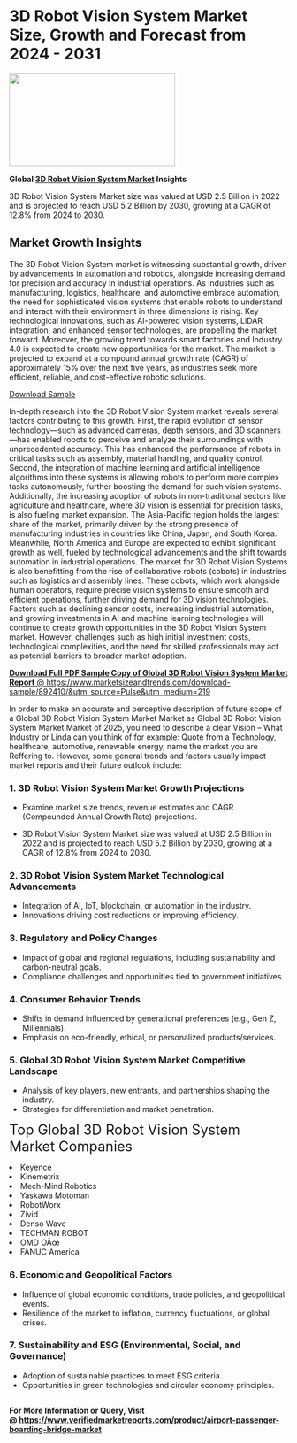 <H1>3D Robot Vision System Market Size, Growth and Forecast from 2024 - 2031</H1><img class="aligncenter size-medium wp-image-584254" src="https://thirdeyenews.in/wp-content/uploads/2024/09/Global-Market-Research-300x168.jpeg" alt="" width="300" height="168" /><p><strong>Global&nbsp;<a href="https://www.marketsizeandtrends.com/download-sample/892410/&amp;utm_source=Pulse&amp;utm_medium=219">3D Robot Vision System Market</a> Insights</strong></p><p>3D Robot Vision System Market size was valued at USD 2.5 Billion in 2022 and is projected to reach USD 5.2 Billion by 2030, growing at a CAGR of 12.8% from 2024 to 2030.</p><p><h2>Market Growth Insights</h2> <p>The 3D Robot Vision System market is witnessing substantial growth, driven by advancements in automation and robotics, alongside increasing demand for precision and accuracy in industrial operations. As industries such as manufacturing, logistics, healthcare, and automotive embrace automation, the need for sophisticated vision systems that enable robots to understand and interact with their environment in three dimensions is rising. Key technological innovations, such as AI-powered vision systems, LiDAR integration, and enhanced sensor technologies, are propelling the market forward. Moreover, the growing trend towards smart factories and Industry 4.0 is expected to create new opportunities for the market. The market is projected to expand at a compound annual growth rate (CAGR) of approximately 15% over the next five years, as industries seek more efficient, reliable, and cost-effective robotic solutions.</p> <p><a href="#">Download Sample</a></p> <p>In-depth research into the 3D Robot Vision System market reveals several factors contributing to this growth. First, the rapid evolution of sensor technology—such as advanced cameras, depth sensors, and 3D scanners—has enabled robots to perceive and analyze their surroundings with unprecedented accuracy. This has enhanced the performance of robots in critical tasks such as assembly, material handling, and quality control. Second, the integration of machine learning and artificial intelligence algorithms into these systems is allowing robots to perform more complex tasks autonomously, further boosting the demand for such vision systems. Additionally, the increasing adoption of robots in non-traditional sectors like agriculture and healthcare, where 3D vision is essential for precision tasks, is also fueling market expansion. The Asia-Pacific region holds the largest share of the market, primarily driven by the strong presence of manufacturing industries in countries like China, Japan, and South Korea. Meanwhile, North America and Europe are expected to exhibit significant growth as well, fueled by technological advancements and the shift towards automation in industrial operations. The market for 3D Robot Vision Systems is also benefitting from the rise of collaborative robots (cobots) in industries such as logistics and assembly lines. These cobots, which work alongside human operators, require precise vision systems to ensure smooth and efficient operations, further driving demand for 3D vision technologies. Factors such as declining sensor costs, increasing industrial automation, and growing investments in AI and machine learning technologies will continue to create growth opportunities in the 3D Robot Vision System market. However, challenges such as high initial investment costs, technological complexities, and the need for skilled professionals may act as potential barriers to broader market adoption. <p><a href="#"></p><p><span class=""><strong>Download Full PDF Sample Copy of Global 3D Robot Vision System Market Report</strong> @ <a href="https://www.marketsizeandtrends.com/download-sample/892410/&amp;utm_source=Pulse&amp;utm_medium=219" target="_blank">https://www.marketsizeandtrends.com/download-sample/892410/&amp;utm_source=Pulse&amp;utm_medium=219</a></span></p><p>In order to make an accurate and perceptive description of future scope of a Global&nbsp;3D Robot Vision System Market Market as Global&nbsp;3D Robot Vision System Market Market of 2025, you need to describe a clear Vision &ndash; What Industry or Linda can you think of for example: Quote from a Technology, healthcare, automotive, renewable energy, name the market you are Reffering to. However, some general trends and factors usually impact market reports and their future outlook include:</p><h3>1.&nbsp;<strong>3D Robot Vision System Market Growth Projections</strong></h3><ul><li>Examine market size trends, revenue estimates and CAGR (Compounded Annual Growth Rate) projections.</li><li><p>3D Robot Vision System Market size was valued at USD 2.5 Billion in 2022 and is projected to reach USD 5.2 Billion by 2030, growing at a CAGR of 12.8% from 2024 to 2030.</p></li></ul><h3>2.&nbsp;<strong>3D Robot Vision System Market Technological Advancements</strong></h3><ul><li>Integration of AI, IoT, blockchain, or automation in the industry.</li><li>Innovations driving cost reductions or improving efficiency.</li></ul><h3>3.&nbsp;<strong>Regulatory and Policy Changes</strong></h3><ul><li>Impact of global and regional regulations, including sustainability and carbon-neutral goals.</li><li>Compliance challenges and opportunities tied to government initiatives.</li></ul><h3>4.&nbsp;<strong>Consumer Behavior Trends</strong></h3><ul><li>Shifts in demand influenced by generational preferences (e.g., Gen Z, Millennials).</li><li>Emphasis on eco-friendly, ethical, or personalized products/services.</li></ul><h3>5.&nbsp;<strong>Global 3D Robot Vision System Market Competitive Landscape</strong></h3><ul><li>Analysis of key players, new entrants, and partnerships shaping the industry.</li><li>Strategies for differentiation and market penetration.</li></ul><p data-pm-slice="1 1 []"><span style="color: inherit; font-family: inherit; font-size: 25px;">Top Global 3D Robot Vision System Market Companies</span></p><div class="" data-test-id=""><p><li>Keyence</li><li> Kinemetrix</li><li> Mech-Mind Robotics</li><li> Yaskawa Motoman</li><li> RobotWorx</li><li> Zivid</li><li> Denso Wave</li><li> TECHMAN ROBOT</li><li> OMD OÃœ</li><li> FANUC America</li></p></div><h3>6.&nbsp;<strong>Economic and Geopolitical Factors</strong></h3><ul><li>Influence of global economic conditions, trade policies, and geopolitical events.</li><li>Resilience of the market to inflation, currency fluctuations, or global crises.</li></ul><h3>7.&nbsp;<strong>Sustainability and ESG (Environmental, Social, and Governance)</strong></h3><ul><li>Adoption of sustainable practices to meet ESG criteria.</li><li>Opportunities in green technologies and circular economy principles.</li></ul><h2><strong style="font-size: 14px;">For More Information or Query, Visit @&nbsp;</strong><a style="background-color: #ffffff; font-size: 14px;" href="https://www.marketsizeandtrends.com/report/3d-robot-vision-system-market/" target="_blank">https://www.verifiedmarketreports.com/product/airport-passenger-boarding-bridge-market</a></h2>
